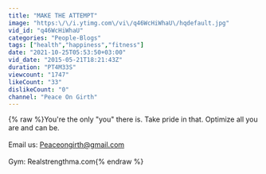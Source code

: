```yaml
---
title: "MAKE THE ATTEMPT"
image: "https:\/\/i.ytimg.com\/vi\/q46WcHiWhaU\/hqdefault.jpg"
vid_id: "q46WcHiWhaU"
categories: "People-Blogs"
tags: ["health","happiness","fitness"]
date: "2021-10-25T05:53:50+03:00"
vid_date: "2015-05-21T18:21:43Z"
duration: "PT4M33S"
viewcount: "1747"
likeCount: "33"
dislikeCount: "0"
channel: "Peace On Girth"
---
```

{% raw %}You're the only &quot;you&quot; there is. Take pride in that. Optimize all you are and can be.<br /><br />Email us: Peaceongirth@gmail.com<br /><br />Gym: Realstrengthma.com{% endraw %}
